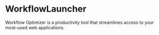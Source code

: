 # WorkflowLauncher
Workflow Optimizer is a productivity tool that streamlines access to your most-used web applications. 
